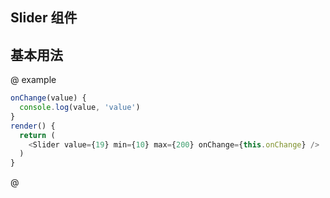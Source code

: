 ## Slider 组件

## 基本用法
@ example
```js
onChange(value) {
  console.log(value, 'value')
}
render() {
  return (
    <Slider value={19} min={10} max={200} onChange={this.onChange} />
  )
}

```
@